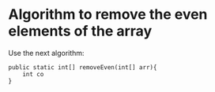 # Algorithm to remove the even elements of the array

Use the next algorithm:
`````
public static int[] removeEven(int[] arr){
    int co
}
`````
